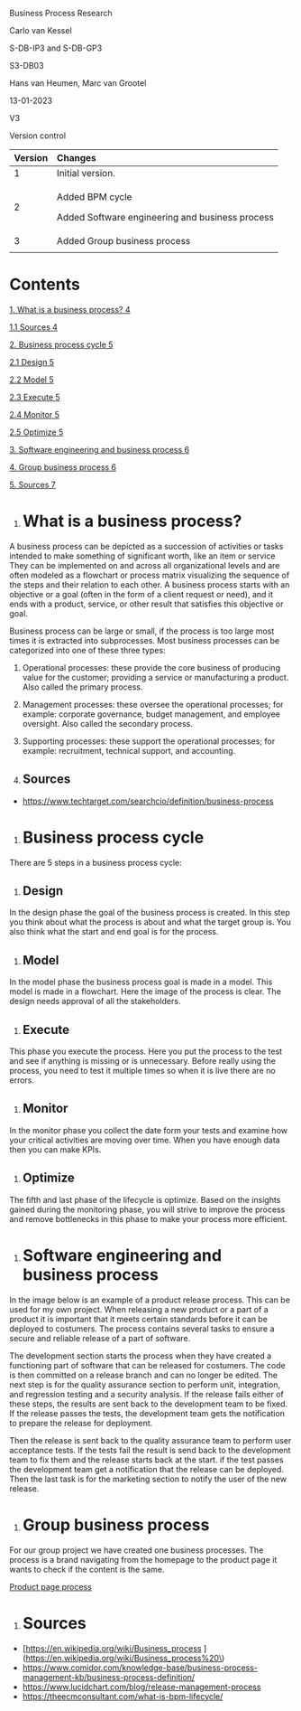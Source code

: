 ﻿Business Process Research


Carlo van Kessel 

S-DB-IP3 and S-DB-GP3

S3-DB03

Hans van Heumen, Marc van Grootel

13-01-2023

V3



Version control 


|Version|Changes|
| :- | :- |
|1|Initial version. |
|2|<p>Added BPM cycle</p><p>Added Software engineering and business process</p>|
|3|Added Group business process|
|||


# Contents
[1.	What is a business process?	4](#_toc124509246)

[1.1	Sources	4](#_toc124509247)

[2.	Business process cycle	5](#_toc124509248)

[2.1	Design	5](#_toc124509249)

[2.2	Model	5](#_toc124509250)

[2.3	Execute	5](#_toc124509251)

[2.4	Monitor	5](#_toc124509252)

[2.5	Optimize	5](#_toc124509253)

[3.	Software engineering and business process	6](#_toc124509254)

[4.	Group business process	6](#_toc124509255)

[5.	Sources	7](#_toc124509256)




1. # <a name="_toc124509246"></a>What is a business process? 
A business process can be depicted as a succession of activities or tasks intended to make something of significant worth, like an item or service They can be implemented on and across all organizational levels and are often modeled as a flowchart or process matrix visualizing the sequence of the steps and their relation to each other. A business process starts with an objective or a goal (often in the form of a client request or need), and it ends with a product, service, or other result that satisfies this objective or goal.

Business process can be large or small, if the process is too large most times it is extracted into subprocesses. Most business processes can be categorized into one of these three types:

1. Operational processes: these provide the core business of producing value for the customer; providing a service or manufacturing a product. Also called the primary process. 
1. Management processes: these oversee the operational processes; for example: corporate governance, budget management, and employee oversight. Also called the secondary process. 
1. Supporting processes: these support the operational processes; for example: recruitment, technical support, and accounting.

1. ## <a name="_toc124509247"></a>Sources 
- <https://www.techtarget.com/searchcio/definition/business-process> 


1. # <a name="_toc124509248"></a>Business process cycle
There are 5 steps in a business process cycle: 
1. ## <a name="_toc124509249"></a>Design 
In the design phase the goal of the business process is created. In this step you think about what the process is about and what the target group is. You also think what the start and end goal is for the process. 

1. ## <a name="_toc124509250"></a>Model 
In the model phase the business process goal is made in a model. This model is made in a flowchart.  Here the image of the process is clear. The design needs approval of all the stakeholders. 

1. ## <a name="_toc124509251"></a>Execute 
This phase you execute the process. Here you put the process to the test and see if anything is missing or is unnecessary. Before really using the process, you need to test it multiple times so when it is live there are no errors. 

1. ## <a name="_toc124509252"></a>Monitor 
In the monitor phase you collect the date form your tests and examine how your critical activities are moving over time. When you have enough data then you can make KPIs. 

1. ## <a name="_toc124509253"></a>Optimize 
The fifth and last phase of the lifecycle is optimize. Based on the insights gained during the monitoring phase, you will strive to improve the process and remove bottlenecks in this phase to make your process more efficient.


1. # <a name="_toc124509254"></a>Software engineering and business process

In the image below is an example of a product release process. This can be used for my own project. When releasing a new product or a part of a product it is important that it meets certain standards before it can be deployed to costumers. The process contains several tasks to ensure a secure and reliable release of a part of software. 

The development section starts the process when they have created a functioning part of software that can be released for costumers. The code is then committed on a release branch and can no longer be edited. The next step is for the quality assurance section to perform unit, integration, and regression testing and a security analysis. If the release fails either of these steps, the results are sent back to the development team to be fixed. If the release passes the tests, the development team gets the notification to prepare the release for deployment. 

Then the release is sent back to the quality assurance team to perform user acceptance tests. If the tests fail the result is send back to the development team to fix them and the release starts back at the start. if the test passes the development team get a notification that the release can be deployed. Then the last task is for the marketing section to notify the user of the new release.
1. # <a name="_toc124509255"></a>Group business process
For our group project we have created one business processes. The process is a brand navigating from the homepage to the product page it wants to check if the content is the same. 

[Product page process](https://github.com/WJJCN/Documentation/blob/main/Documentatie/Afbeeldingen/WoC%20-%20Business%20process%20diagram%20front-end.png)


1. # <a name="_toc124509256"></a>Sources 
- [https://en.wikipedia.org/wiki/Business_process \](https://en.wikipedia.org/wiki/Business_process%20\)
- <https://www.comidor.com/knowledge-base/business-process-management-kb/business-process-definition/> 
- <https://www.lucidchart.com/blog/release-management-process> 
- <https://theecmconsultant.com/what-is-bpm-lifecycle/> 
